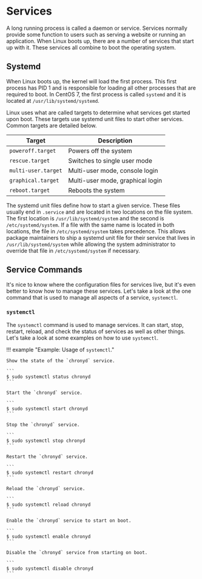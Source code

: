 # Services

A long running process is called a daemon or service. Services normally provide some function to users such as serving a website or running an application. When Linux boots up, there are a number of services that start up with it. These services all combine to boot the operating system.

## Systemd

When Linux boots up, the kernel will load the first process. This first process has PID 1 and is responsible for loading all other processes that are required to boot. In CentOS 7, the first process is called `systemd` and it is located at `/usr/lib/systemd/systemd`.

Linux uses what are called targets to determine what services get started upon boot. These targets use systemd unit files to start other services. Common targets are detailed below.

| Target              | Description                      |
| ------------------- | -------------------------------- |
| `poweroff.target`   | Powers off the system            |
| `rescue.target`     | Switches to single user mode     |
| `multi-user.target` | Multi-user mode, console login   |
| `graphical.target`  | Multi-user mode, graphical login |
| `reboot.target`     | Reboots the system               |

The systemd unit files define how to start a given service. These files usually end in `.service` and are located in two locations on the file system. The first location is `/usr/lib/systemd/system` and the second is `/etc/systemd/system`. If a file with the same name is located in both locations, the file in `/etc/systemd/system` takes precedence. This allows package maintainers to ship a systemd unit file for their service that lives in `/usr/lib/systemd/system` while allowing the system administrator to override that file in `/etc/systemd/system` if necessary.

## Service Commands

It's nice to know where the configuration files for services live, but it's even better to know how to manage these services. Let's take a look at the one command that is used to manage all aspects of a service, `systemctl`.

### `systemctl`

The `systemctl` command is used to manage services. It can start, stop, restart, reload, and check the status of services as well as other things. Let's take a look at some examples on how to use `systemctl`.

!!! example "Example: Usage of `systemctl`."

    Show the state of the `chronyd` service.

    ```
    $ sudo systemctl status chronyd
    ```

    Start the `chronyd` service.

    ```
    $ sudo systemctl start chronyd
    ```

    Stop the `chronyd` service.

    ```
    $ sudo systemctl stop chronyd
    ```

    Restart the `chronyd` service.

    ```
    $ sudo systemctl restart chronyd
    ```

    Reload the `chronyd` service.

    ```
    $ sudo systemctl reload chronyd
    ```

    Enable the `chronyd` service to start on boot.

    ```
    $ sudo systemctl enable chronyd
    ```

    Disable the `chronyd` service from starting on boot.

    ```
    $ sudo systemctl disable chronyd
    ```
